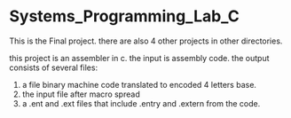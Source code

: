 # Systems_Programming_Lab_C
This is the Final project.
there are also 4 other projects in other directories.

this project is an assembler in c.
the input is assembly code.
the output consists of several files:
1) a file binary machine code translated to encoded 4 letters base.
2) the input file after macro spread
3) a .ent and .ext files that include .entry and .extern from the code.

